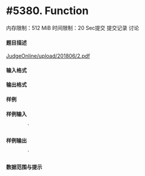 
# #5380. Function
内存限制：512 MiB 时间限制：20 Sec提交 提交记录 讨论
#### 题目描述
[JudgeOnline/upload/201806/2.pdf](upload/201806/2.pdf)

#### 输入格式

#### 输出格式

#### 样例

#### 样例输入

			`
#### 样例输出

			`
#### 数据范围与提示

